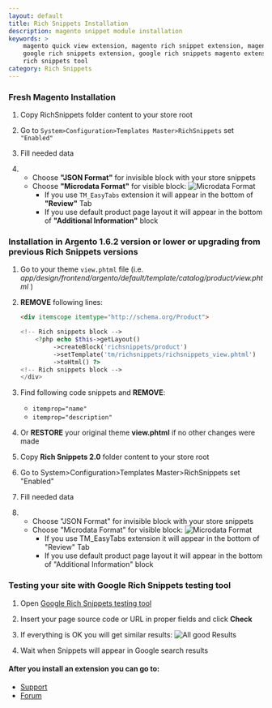 ```yaml
---
layout: default
title: Rich Snippets Installation
description: magento snippet module installation
keywords: >
    magento quick view extension, magento rich snippet extension, magento
    google rich snippets extension, google rich snippets magento extension, google
    rich snippets tool
category: Rich Snippets
---
```


### Fresh Magento Installation

1. Copy RichSnippets folder content to your store root

2. Go to `System>Configuration>Templates Master>RichSnippets` set `"Enabled"`

3. Fill needed data

4.
   - Choose **"JSON Format"** for invisible block with your store snippets
   - Choose **"Microdata Format"** for visible block: ![Microdata Format](http://i.imgur.com/IjEbpz3.png)
      * If you use `TM_EasyTabs` extension it will appear in the bottom of **"Review"** Tab
      * If you use default product page layout it will appear in the bottom of **"Additional Information"** block

### Installation in Argento 1.6.2 version or lower or upgrading from previous Rich Snippets versions

 1. Go to your theme `view.phtml` file (i.e. *app/design/frontend/argento/default/template/catalog/product/view.phtml* )

 2. **REMOVE** following lines:

    ```html
    <div itemscope itemtype="http://schema.org/Product">
    ```

    ```php
    <!-- Rich snippets block -->
        <?php echo $this->getLayout()
             ->createBlock('richsnippets/product')
             ->setTemplate('tm/richsnippets/richsnippets_view.phtml')
             ->toHtml() ?>
    <!-- Rich snippets block -->
    </div>
    ```

3. Find following code snippets and **REMOVE**:

    - `itemprop="name"`
    - `itemprop="description"`

4. Or **RESTORE** your original theme **view.phtml** if no other changes were made

5. Copy **Rich Snippets 2.0** folder content to your store root

6. Go to System>Configuration>Templates Master>RichSnippets set "Enabled"

7. Fill needed data

8.
   - Choose "JSON Format" for invisible block with your store snippets
   - Choose "Microdata Format" for visible block: ![Microdata Format](http://i.imgur.com/IjEbpz3.png)
      * If you use TM_EasyTabs extension it will appear in the bottom of "Review" Tab
      * If you use default product page layout it will appear in the bottom of "Additional Information" block

### Testing your site with Google Rich Snippets testing tool

1. Open [Google Rich Snippets testing tool](https://developers.google.com/structured-data/testing-tool/)

2. Insert your page source code or URL in proper fields and click **Check**

3. If everything is OK you will get similar results:
![All good Results](http://i.imgur.com/7EmdVRm.png)

4. Wait when Snippets will appear in Google search results

#### After you install an extension you can go to:

* [Support](https://swissuplabs.com/contacts/)
* [Forum](https://swissuplabs.com/magento-forum/)